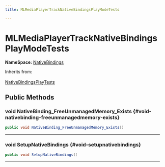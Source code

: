 ```yaml
---
title: MLMediaPlayerTrackNativeBindingsPlayModeTests

---
```


# MLMediaPlayerTrackNativeBindingsPlayModeTests



**NameSpace:** 
[NativeBindings](/versioned_docs/version-22-Mar-2023/unity-api/api/Tests.Runtime.NativeBindings/Tests.Runtime.NativeBindings.md) 





Inherits from: <br></br>[NativeBindingsPlayTests](/versioned_docs/version-22-Mar-2023/unity-api/api/Tests.Runtime.NativeBindings/Tests.Runtime.NativeBindings.NativeBindingsPlayTests.md)




## Public Methods

### void NativeBinding_FreeUnmanagedMemory_Exists {#void-nativebinding-freeunmanagedmemory-exists}

```csharp
public void NativeBinding_FreeUnmanagedMemory_Exists()
```






-----------

### void SetupNativeBindings {#void-setupnativebindings}

```csharp
public void SetupNativeBindings()
```






-----------


